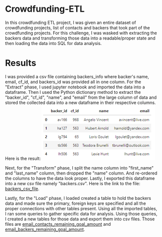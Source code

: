# Crowdfunding-ETL
In this crowdfunding ETL project, I was given an entire dataset of crowdfunding projects, list of contacts and backers that took part of the crowdfunding projects. For this challenge, I was wasked with extracting the backers data and transforming those data into a readable/proper state and then loading the data into SQL for data analysis. 

# Results
I was provided a csv file containing backers_info where backer's name, email, cf_id, and backers_id was provided all in one column. 
For the "Extract" phase, I used jupyter notebook and imported the data into a dataframe. Then I used the Python dictionary method to extract the "backer_id", "cf_id", "name", and "email" from the large column of data and stored the collected data into a new dataframe in their respective columns. Here is the result: ![Sample1](Resources/Screenshot_1.png)

Next, for the "Transform" phase, I split the name column into "first_name" and "last_name" column, then dropped the "name" column. And re-ordered the columns to have the data look proper. Lastly, I exported this dataframe into a new csv file namely "backers.csv". Here is the link to the file: [backers_csv_file](/backers.csv).

Lastly, for the "Load" phase, I loaded created a table to hold the backers data and made sure the primary, foreign keys are specified and all the proper connections with other tables present. Using all the imported tables, I ran some queries to gather specific data for analysis. Using those queries, I created a new tables for those data and export them into csv files. Those files are [email_contacts_remaining_goal_amount](/email_contacts_remaining_goal_amount.csv) and [email_backers_remaining_goal_amount](/email_backers_remaining_goal_amount.csv).
